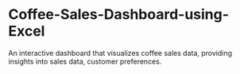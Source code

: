 # Coffee-Sales-Dashboard-using-Excel
An interactive dashboard that visualizes coffee sales data, providing insights into sales data, customer preferences.
